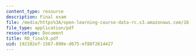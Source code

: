 ```yaml
---
content_type: resource
description: Final exam
file: /media/https%3A/open-learning-course-data-rc.s3.amazonaws.com/16-881-robust-system-design-summer-1998/192102ef1567890ed675ef88f2614427_RD_final9.pdf
file_type: application/pdf
resourcetype: Document
title: RD_final9.pdf
uid: 192102ef-1567-890e-d675-ef88f2614427
---
```


